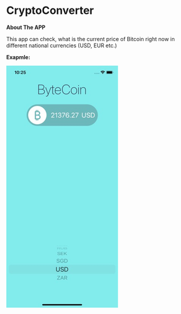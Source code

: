 # CryptoConverter

**About The APP**

This app can check, what is the current price of Bitcoin right now in different national currencies (USD, EUR etc.)

**Exapmle:**

![alt text](Simulator.jpeg)
